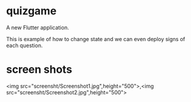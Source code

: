 # quizgame

A new Flutter application.

This is example of how to change state and we can even deploy signs of each question.

# screen shots

<img src="screensht/Screenshot1.jpg",height="500">,<img src="screensht/Screenshot2.jpg",height="500">
